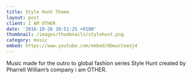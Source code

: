 ```yaml
---
title: Style Hunt Theme
layout: post
client: I AM OTHER
date: '2016-10-26 20:51:25 +0100'
thumbnail: /images/thumbnails/stylehunt.png
category: music
embed: https://www.youtube.com/embed/OOwucCeeoj4
---
```


Music made for the outro to global fashion series Style Hunt created by Pharrell William’s company i am OTHER.

